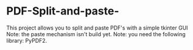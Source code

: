# PDF-Split-and-paste-
This project allows you to split and paste PDF's with a simple tkinter GUI
Note: the paste mechanism isn't build yet.
Note: you need the following library:  PyPDF2.
